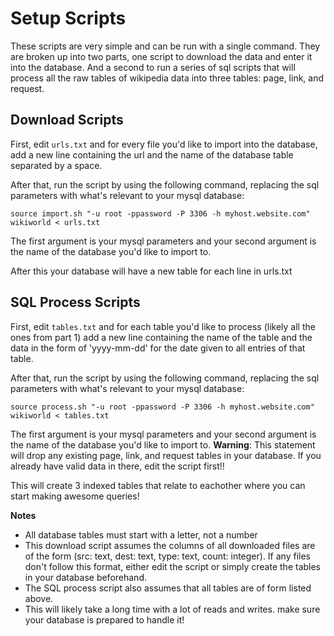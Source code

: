 # Setup Scripts

These scripts are very simple and can be run with a single command. They are broken up into two parts, one script to download the data and enter it into the database. And a second to run a series of sql scripts that will process all the raw tables of wikipedia data into three tables: page, link, and request.

## Download Scripts
First, edit  `urls.txt` and for every file you'd like to import into the database, add a new line containing the url and the name of the database table separated by a space.

After that, run the script by using the following command, replacing the sql parameters with what's relevant to your mysql database:

`source import.sh "-u root -ppassword -P 3306 -h myhost.website.com" wikiworld < urls.txt` 

The first argument is your mysql parameters and your second argument is the name of the database you'd like to import to.

After this your database will have a new table for each line in urls.txt

## SQL Process Scripts
First, edit `tables.txt` and for each table you'd like to process (likely all the ones from part 1) add a new line containing the name of the table and the data in the form of 'yyyy-mm-dd' for the date given to all entries of that table. 

After that, run the script by using the following command, replacing the sql parameters with what's relevant to your mysql database: 

`source process.sh "-u root -ppassword -P 3306 -h myhost.website.com" wikiworld < tables.txt` 

The first argument is your mysql parameters and your second argument is the name of the database you'd like to import to.
**Warning**: This statement will drop any existing page, link, and request tables in your database. If you already have valid data in there, edit the script first!!

This will create 3 indexed tables that relate to eachother where you can start making awesome queries!

**Notes**
- All database tables must start with a letter, not a number
- This download script assumes the columns  of all downloaded files are of the form (src: text, dest: text, type: text, count: integer). If any files don't follow this format, either edit the script or simply create the tables in your database beforehand. 
- The SQL process script also assumes that all tables are of form listed above. 
- This will likely take a long time with a lot of reads and writes. make sure your database is prepared to handle it!

